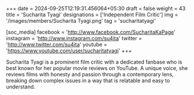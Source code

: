 +++
date = 2024-09-25T12:19:31.456064+05:30
draft = false
weight = 43
title = 'Sucharita Tyagi'
designations = ['Independent Film Critic']
img = '/images/members/Sucharita Tyagi.png'
tag = 'sucharitatyagi'

[soc_media]
facebook = 'http://www.facebook.com/SucharitaKaPage'
instagram = 'http://www.instagram.com/su4ita'
twitter = 'http://www.twitter.com/su4ita'
youtube = 'https://www.youtube.com/user/sucharitatyagi'
+++

Sucharita Tyagi is a prominent film critic with a dedicated fanbase who is best known for her popular movie reviews on YouTube. A unique voice, she reviews films with honesty and passion through a contemporary lens, breaking down complex issues in a way that is relatable and easy to understand.
